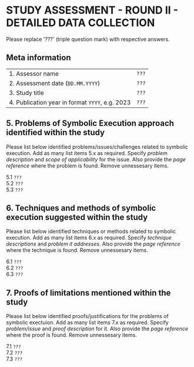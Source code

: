 # STUDY ASSESSMENT - ROUND II - DETAILED DATA COLLECTION

Please replace '???' (triple question mark) with respective answers. 

## Meta information

|                                                 |     |
| ---                                             | --- |
| 1. Assessor name                                | `???` |
| 2. Assessment date (`DD.MM.YYYY`)               | `???` | 
| 3. Study title                                  | `???` |
| 4. Publication year in format `YYYY`, e.g. 2023 | `???` |
  
## 5. Problems of Symbolic Execution approach identified within the study

Please list below identified problems/issues/challenges related to symbolic execution.
Add as many list items 5.x as required. Specify _problem description_ and _scope of applicability_ for the issue.
Also provide the _page reference_ where the problem is found.
Remove unnessesary items.
  
5.1 `???`  
5.2 `???`  
5.3 `???`

## 6. Techniques and methods of symbolic execution suggested within the study

Please list below identified techniques or methods related to symbolic execution.
Add as many list items 6.x as required. Specify _technique descriptions_ and _problem it addresses_.
Also provide the _page reference_ where the technique is found.
Remove unnessesary items.
  
6.1 `???`  
6.2 `???`  
6.3 `???`


## 7. Proofs of limitations mentioned within the study

Please list below identified proofs/justifications for the problems of symbolic exectuion.
Add as many list items 7.x as required. Specify _problem/issue_ and _proof description_ for it.
Also provide the _page reference_ where the proof is found.
Remove unnessesary items.
  
7.1 `???`  
7.2 `???`  
7.3 `???`
